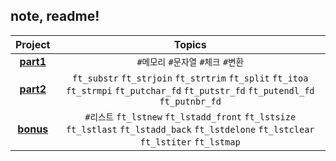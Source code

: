 ## note, readme!

|             Project             |                            Topics                            |
| :-----------------------------: | :----------------------------------------------------------: |
|   [**part1**](./libft-part1)    |             `#메모리` `#문자열` `#체크` `#변환`              |
|   [**part2**](./libft-part2)    | `ft_substr` `ft_strjoin` `ft_strtrim` `ft_split` `ft_itoa` `ft_strmpi` `ft_putchar_fd` `ft_putstr_fd` `ft_putendl_fd` `ft_putnbr_fd` |
| [**bonus**](./libft-bonus_part) | `#리스트` `ft_lstnew` `ft_lstadd_front` `ft_lstsize` `ft_lstlast` `ft_lstadd_back` `ft_lstdelone` `ft_lstclear` `ft_lstiter` `ft_lstmap` |

